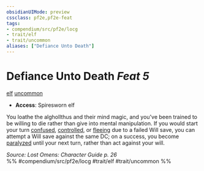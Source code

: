 ```yaml
---
obsidianUIMode: preview
cssclass: pf2e,pf2e-feat
tags:
- compendium/src/pf2e/locg
- trait/elf
- trait/uncommon
aliases: ["Defiance Unto Death"]
---
```

# Defiance Unto Death  *Feat 5*  
[elf](../../Rules/traits/elf.md)  [uncommon](../../Rules/traits/uncommon.md)  

- **Access**: Spiresworn elf

You loathe the alghollthus and their mind magic, and you've been trained to be willing to die rather than give into mental manipulation. If you would start your turn [confused](../../Rules/conditions.md#Confused), [controlled](../../Rules/conditions.md#Controlled), or [fleeing](../../Rules/conditions.md#Fleeing) due to a failed Will save, you can attempt a Will save against the same DC; on a success, you become [paralyzed](../../Rules/conditions.md#Paralyzed) until your next turn, rather than act against your will.

*Source: Lost Omens: Character Guide p. 26*  
%% #compendium/src/pf2e/locg #trait/elf #trait/uncommon %%